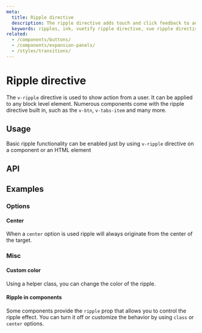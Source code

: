 ```yaml
---
meta:
  title: Ripple directive
  description: The ripple directive adds touch and click feedback to any element in the form of a water ripple.
  keywords: ripples, ink, vuetify ripple directive, vue ripple directive
related:
  - /components/buttons/
  - /components/expansion-panels/
  - /styles/transitions/
---
```


# Ripple directive

The `v-ripple` directive is used to show action from a user. It can be applied to any block level element. Numerous components come with the ripple directive built in, such as the `v-btn`, `v-tabs-item` and many more.

<entry-ad />

## Usage

Basic ripple functionality can be enabled just by using `v-ripple` directive on a component or an HTML element

<example file="v-ripple/usage" />

## API

<api-inline />

## Examples

### Options

#### Center

When a `center` option is used ripple will always originate from the center of the target.

<example file="v-ripple/option-center" />

### Misc

#### Custom color

Using a helper class, you can change the color of the ripple.

<example file="v-ripple/misc-custom-color" />

#### Ripple in components

Some components provide the `ripple` prop that allows you to control the ripple effect. You can turn it off or customize the behavior by using `class` or `center` options.

<example file="v-ripple/misc-ripple-in-components" />

<backmatter />
